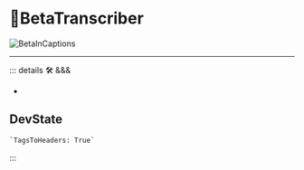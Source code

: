 # 🔷<beta>BetaTranscriber</beta>

![BetaInCaptions](/Beta/BetaInCaptions.png)

---

<!-- =================================================== -->
<!-- =================================================== -->
<!-- =================================================== -->
<!-- =================================================== -->
<!-- =================================================== -->
::: details 🛠 <dev>&&&</dev>



-

## DevState

```py
`TagsToHeaders: True`
```

:::
